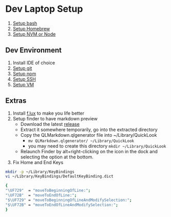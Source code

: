 # Dev Laptop Setup

1. [Setup bash](bash.md)
1. [Setup Homebrew](homebrew.md)
1. [Setup NVM or Node](node.md)

## Dev Environment

1. Install IDE of choice
1. [Setup git](git.md)
1. [Setup npm](npm.md)
1. [Setup SSH](ssh.md)
1. [Setup VM](vm.md)

## Extras

1. Install [f.lux](https://justgetflux.com/) to make you life better
1. Setup finder to have markdown preview
    - Download the latest [release](https://github.com/downloads/toland/qlmarkdown/QLMarkdown-1.2.1.zip)
    - Extract it somewhere temporarily, go into the extracted directory
    - Copy the QLMarkdown.qlgenerator file into ~/Library/QuickLook
        - `mv QLMarkdown.qlgenerator/ ~/Library/QuickLook`
        - you may need to create this directory `mkdir ~/Library/QuickLook`
    - Relaunch Finder by alt+right-clicking on the icon in the dock and selecting the option at the bottom.
1. Fix Home and End Keys

```bash
mkdir -p ~/Library/KeyBindings
vi ~/Library/KeyBindings/DefaultKeyBinding.dict

{
"\UF729"  = "moveToBeginningOfLine:";
"\UF72B"  = "moveToEndOfLine:";
"$\UF729" = "moveToBeginningOfLineAndModifySelection:";
"$\UF72B" = "moveToEndOfLineAndModifySelection:";
}
```
